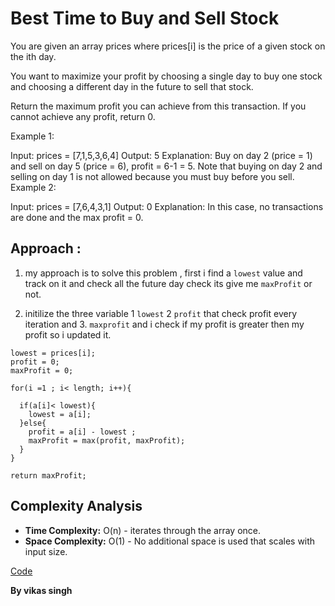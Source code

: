 # Best Time to Buy and Sell Stock

You are given an array prices where prices[i] is the price of a given stock on the ith day.

You want to maximize your profit by choosing a single day to buy one stock and choosing a different day in the future to sell that stock.

Return the maximum profit you can achieve from this transaction. If you cannot achieve any profit, return 0.

 

Example 1:

Input: prices = [7,1,5,3,6,4]
Output: 5
Explanation: Buy on day 2 (price = 1) and sell on day 5 (price = 6), profit = 6-1 = 5.
Note that buying on day 2 and selling on day 1 is not allowed because you must buy before you sell.
Example 2:

Input: prices = [7,6,4,3,1]
Output: 0
Explanation: In this case, no transactions are done and the max profit = 0.


## Approach :
1. my approach is to solve this problem , first i find a `lowest` value and track on it and check all the future day check its give me `maxProfit` or not. 

2. initilize the three variable 1 `lowest` 2 `profit` that check profit every iteration and 3. `maxprofit` and i check if my profit is greater then my profit so i updated it.

```
lowest = prices[i];
profit = 0;
maxProfit = 0;

for(i =1 ; i< length; i++){

  if(a[i]< lowest){
    lowest = a[i];
  }else{
    profit = a[i] - lowest ;
    maxProfit = max(profit, maxProfit);
  }
}

return maxProfit;

```

## Complexity Analysis
- **Time Complexity:** O(n) - iterates through the array once.
- **Space Complexity:** O(1) - No additional space is used that scales with input size.


[Code](./solution.js)

**By vikas singh**